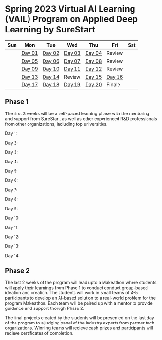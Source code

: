# Spring 2023 Virtual AI Learning (VAIL) Program on Applied Deep Learning by SureStart 

| Sun | Mon | Tue | Wed| Thu | Fri | Sat|
|-   |-     | --  |-   |-    | -   | -  |
|  | [Day 01](https://github.com/MySureStart/Spring_2023_VAIL/tree/main/Day_01/) | [Day 02](https://github.com/MySureStart/Spring_2023_VAIL/tree/main/Day_02/) | [Day 03](https://github.com/MySureStart/Spring_2023_VAIL/tree/main/Day_03/) | [Day 04](https://github.com/MySureStart/Spring_2023_VAIL/tree/main/Day_04/) | Review | |
|  | [Day 05](https://github.com/MySureStart/Spring_2023_VAIL/tree/main/Day_05/) | [Day 06](https://github.com/MySureStart/Spring_2023_VAIL/tree/main/Day_06/) | [Day 07](https://github.com/MySureStart/Spring_2023_VAIL/tree/main/Day_07/) | [Day 08](https://github.com/MySureStart/Spring_2023_VAIL/tree/main/Day_08/) | Review | |
|  | [Day 09](https://github.com/MySureStart/Spring_2023_VAIL/tree/main/Day_09/) | [Day 10](https://github.com/MySureStart/Spring_2023_VAIL/tree/main/Day_10/) | [Day 11](https://github.com/MySureStart/Spring_2023_VAIL/tree/main/Day_11/) | [Day 12](https://github.com/MySureStart/Spring_2023_VAIL/tree/main/Day_12/) | Review | |
|  | [Day 13](https://github.com/MySureStart/Spring_2023_VAIL/tree/main/Day_13/) | [Day 14](https://github.com/MySureStart/Spring_2023_VAIL/tree/main/Day_14/) | Review | [Day 15](https://github.com/MySureStart/Spring_2023_VAIL/tree/main/Day_15/) | [Day 16](https://github.com/MySureStart/Spring_2023_VAIL/tree/main/Day_16/) | |
|  | [Day 17](https://github.com/MySureStart/Spring_2023_VAIL/tree/main/Day_17/) | [Day 18](https://github.com/MySureStart/Spring_2023_VAIL/tree/main/Day_18/) | [Day 19](https://github.com/MySureStart/Spring_2023_VAIL/tree/main/Day_19/) | [Day 20](https://github.com/MySureStart/Spring_2023_VAIL/tree/main/Day_20/) | Finale | |

## Phase 1

The first 3 weeks will be a self-paced learning phase with the mentoring and support from SureStart, as well as other experienced R&D professionals from other organizations, including top universities.

Day 1:

Day 2:

Day 3:

Day 4:

Day 5:

Day 6:

Day 7:

Day 8:

Day 9:

Day 10:

Day 11:

Day 12:

Day 13:

Day 14:
## Phase 2

The last 2 weeks of the program will lead upto a Makeathon where students will apply their learnings from Phase 1 to conduct conduct group-based ideation and creation. The students will work in small teams of 4-5 participants to develop an AI-based solution to a real-world problem for the program Makeathon. Each team will be paired up with a mentor to provide guidance and support thorugh Phase 2.

The final projects created by the students will be presented on the last day of the program to a judging panel of the industry experts from partner tech organizations. Winning teams will recieve cash prizes and participants will recieve certificates of completion.

